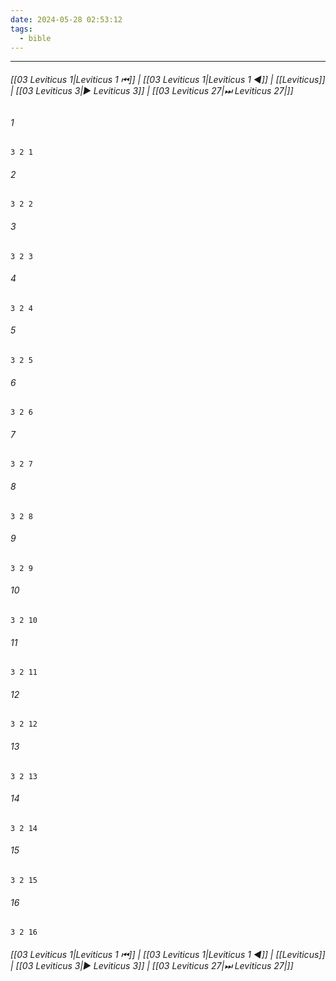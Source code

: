 ```yaml
---
date: 2024-05-28 02:53:12
tags:
  - bible
---
```

___

###### [[03 Leviticus 1|Leviticus 1 ⏮]] | [[03 Leviticus 1|Leviticus 1 ◀]] | [[Leviticus]] | [[03 Leviticus 3|▶ Leviticus 3]] | [[03 Leviticus 27|⏭ Leviticus 27|]]

###### 1
``` verse
3 2 1 
```
###### 2
``` verse
3 2 2 
```
###### 3
``` verse
3 2 3 
```
###### 4
``` verse
3 2 4 
```
###### 5
``` verse
3 2 5 
```
###### 6
``` verse
3 2 6 
```
###### 7
``` verse
3 2 7 
```
###### 8
``` verse
3 2 8 
```
###### 9
``` verse
3 2 9 
```
###### 10
``` verse
3 2 10 
```
###### 11
``` verse
3 2 11 
```
###### 12
``` verse
3 2 12 
```
###### 13
``` verse
3 2 13 
```
###### 14
``` verse
3 2 14 
```
###### 15
``` verse
3 2 15 
```
###### 16
``` verse
3 2 16 
```

###### [[03 Leviticus 1|Leviticus 1 ⏮]] | [[03 Leviticus 1|Leviticus 1 ◀]] | [[Leviticus]] | [[03 Leviticus 3|▶ Leviticus 3]] | [[03 Leviticus 27|⏭ Leviticus 27|]]

